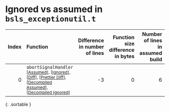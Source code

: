 # Ignored vs assumed in `bsls_exceptionutil.t`

<script src="../sorttable.js"></script>

|   Index | Function                                                                                                                                                                                                                                |   Difference in number of lines |   Function size difference in bytes |   Number of lines in assumed build |   Number of bytes in assumed build |   Number of lines in ignored build |   Number of bytes in ignored build |
|--------:|:----------------------------------------------------------------------------------------------------------------------------------------------------------------------------------------------------------------------------------------|--------------------------------:|------------------------------------:|-----------------------------------:|-----------------------------------:|-----------------------------------:|-----------------------------------:|
|       0 | `abortSignalHandler` <sup>\[[Assumed](0-assume)\], \[[Ignored](0-none)\], \[[Diff](0.diff.html)\], \[[Prettier Diff](0-diff.html)\], \[[Decompiled Assumed](0-assume-decompiled.txt)\], \[[Decompiled Ignored](0-none-decompiled.txt)\] |                              -3 |                                   0 |                                  6 |                                 32 |                                  9 |                                 32 |
{: .sortable }
